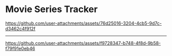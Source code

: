 # Movie Series Tracker

https://github.com/user-attachments/assets/76d25016-3204-4cb5-9d7c-d3462c4f912f

----

https://github.com/user-attachments/assets/f9728347-b748-4f8d-9b58-f79f91e0eb46

